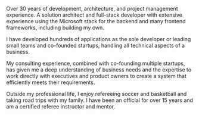 Over 30 years of development, architecture, and project management experience. A solution architect and full-stack developer with extensive experience using the Microsoft stack for the backend and many frontend frameworks, including building my own.

I have developed hundreds of applications as the sole developer or leading small teams and co-founded startups, handling all technical aspects of a business. 

My consulting experience, combined with co-founding multiple startups, has given me a deep understanding of business needs and the expertise to work directly with executives and product owners to create a system that efficiently meets their requirements.

Outside my professional life, I enjoy refereeing soccer and basketball and taking road trips with my family. I have been an official for over 15 years and am a certified referee instructor and mentor.
